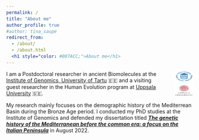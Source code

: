 ```yaml
---
permalink: /
title: "About me"
author_profile: true
#author: tina_saupe
redirect_from: 
  - /about/
  - /about.html
  <h1 style="color: #007ACC;">About me</h1>
---
```


<div style="display: flex; justify-content: space-between; align-items: flex-start; gap: 2rem;">
  <div style="flex: 1;">
    I am a Postdoctoral researcher in ancient Biomolecules at the 
    <a href="https://genomics.ut.ee/en">Institute of Genomics, University of Tartu</a> 🇪🇪 and a visiting guest researcher in the Human Evolution program at 
    <a href="https://www.uu.se/kontakt-och-organisation/organisation?query=X138%3A7">Uppsala University</a> 🇸🇪.
  </div>
  <div style="display: flex; flex-direction: column; align-items: flex-end; gap: 0.5rem;">
    <img src="images/images-tinasaupe/Logo_Tartu.png" alt="University of Tartu" width="50" height="30" />
    <img src="images/images-tinasaupe/Uppsala_universitet_logo.jpg" alt="Uppsala University" width="50" height="30" />
  </div>
</div>

My research mainly focuses on the demographic history of the Mediterrean Basin during the Bronze Age period. I conducted my PhD studies at the Institute of Genomics and defended my dissertation titled [_**The genetic history of the Mediterranean before the common era: a focus on the Italian Peninsula**_](https://dspace.ut.ee/items/3a371275-20d4-4c16-bf11-84c9bd50a6ee) in August 2022.  



